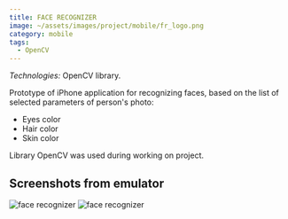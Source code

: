 ```yaml
---
title: FACE RECOGNIZER
image: ~/assets/images/project/mobile/fr_logo.png
category: mobile
tags:
  - OpenCV
---
```


*Technologies:* OpenCV library.

Prototype of iPhone application for recognizing faces, based on the list of selected parameters of person's photo:

* Eyes color
* Hair color
* Skin color

Library OpenCV was used during working on project.

## Screenshots from emulator

![face recognizer](~/assets/images/project/mobile/FR1.png)
![face recognizer](~/assets/images/project/mobile/FR2.png)
